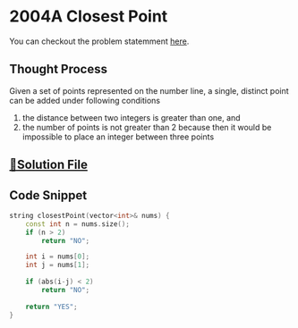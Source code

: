 # 2004A Closest Point

You can checkout the problem statemment [here](https://codeforces.com/problemset/problem/2004/A).

## Thought Process

Given a set of points represented on the number line, a single, distinct point can be added under following conditions
1. the distance between two integers is greater than one, and
2. the number of points is not greater than 2 because then it would be impossible to place an integer between three points

## [🔗Solution File](solution.cpp)

## Code Snippet 
```cpp
string closestPoint(vector<int>& nums) {
    const int n = nums.size();
    if (n > 2) 
        return "NO";

    int i = nums[0];
    int j = nums[1];
    
    if (abs(i-j) < 2) 
        return "NO";
    
    return "YES";
}
```